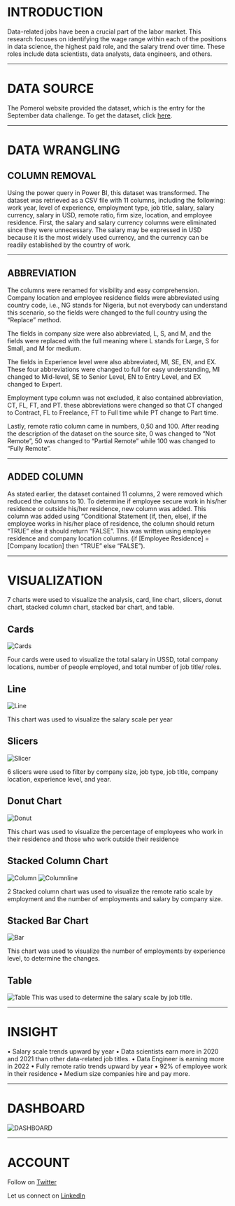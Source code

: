 # INTRODUCTION
Data-related jobs have been a crucial part of the labor market. This research focuses on identifying the wage range within each of the positions in data science, the highest paid role, and the salary trend over time. These roles include data scientists, data analysts, data engineers, and others.

----

# DATA SOURCE
The Pomerol website provided the dataset, which is the entry for the September data challenge. To get the dataset, click [here](https://pomerolpartners.com/dataset_challenge/september-2022/).

----

# DATA WRANGLING
## COLUMN REMOVAL
Using the power query in Power BI, this dataset was transformed. The dataset was retrieved as a CSV file with 11 columns, including the following: work year, level of experience, employment type, job title, salary, salary currency, salary in USD, remote ratio, firm size, location, and employee residence.
First, the salary and salary currency columns were eliminated since they were unnecessary. The salary may be expressed in USD because it is the most widely used currency, and the currency can be readily established by the country of work.

----

## ABBREVIATION
The columns were renamed for visibility and easy comprehension. Company location and employee residence fields were abbreviated using country code, i.e., NG stands for Nigeria, but not everybody can understand this scenario, so the fields were changed to the full country using the “Replace” method.

The fields in company size were also abbreviated, L, S, and M, and the fields were replaced with the full meaning where L stands for Large, S for Small, and M for medium.

The fields in Experience level were also abbreviated, MI, SE, EN, and EX. These four abbreviations were changed to full for easy understanding, MI changed to Mid-level, SE to Senior Level, EN to Entry Level, and EX changed to Expert.

Employment type column was not excluded, it also contained abbreviation, CT, FL, FT, and PT. these abbreviations were changed so that CT changed to Contract, FL to Freelance, FT to Full time while PT change to Part time.

Lastly, remote ratio column came in numbers, 0,50 and 100. After reading the description of the dataset on the source site, 0 was changed to “Not Remote”, 50 was changed to “Partial Remote” while 100 was changed to “Fully Remote”.

----

## ADDED COLUMN
As stated earlier, the dataset contained 11 columns, 2 were removed which reduced the columns to 10. To determine if employee secure work in his/her residence or outside his/her residence, new column was added. This column was added using “Conditional Statement (if, then, else), if the employee works in his/her place of residence, the column should return “TRUE” else it should return “FALSE”. This was written using employee residence and company location columns. (if [Employee Residence] = [Company location] then “TRUE” else “FALSE”).

----
# VISUALIZATION

7 charts were used to visualize the analysis, card, line chart, slicers, donut chart, stacked column chart, stacked bar chart, and table.

## Cards
![Cards](https://github.com/Mr-Art-coder/Data-Science-Job-Salary/blob/main/Charts/Cards.JPG)

Four cards were used to visualize the total salary in USSD, total company locations, number of people employed, and total number of job title/ roles.

## Line
![Line](https://github.com/Mr-Art-coder/Data-Science-Job-Salary/blob/main/Charts/line.JPG)

This chart was used to visualize the salary scale per year

## Slicers
![Slicer](https://github.com/Mr-Art-coder/Data-Science-Job-Salary/blob/main/Charts/slicer.JPG)

6 slicers were used to filter by company size, job type, job title, company location, experience level, and year.

## Donut Chart
![Donut](https://github.com/Mr-Art-coder/Data-Science-Job-Salary/blob/main/Charts/Donut%20Chart.JPG)

This chart was used to visualize the percentage of employees who work in their residence and those who work outside their residence

## Stacked Column Chart
![Column](https://github.com/Mr-Art-coder/Data-Science-Job-Salary/blob/main/Charts/Stacked%20Column.JPG)
![Columnline](https://github.com/Mr-Art-coder/Data-Science-Job-Salary/blob/main/Charts/line%20and%20stacked%20column.JPG)

2 Stacked column chart was used to visualize the remote ratio scale by employment and the number of employments and salary by company size.

## Stacked Bar Chart
![Bar](https://github.com/Mr-Art-coder/Data-Science-Job-Salary/blob/main/Charts/Stacked%20bar%20chart.JPG)

This chart was used to visualize the number of employments by experience level, to determine the changes.

## Table
![Table](https://github.com/Mr-Art-coder/Data-Science-Job-Salary/blob/main/Charts/Table.JPG)
This was used to determine the salary scale by job title.

----

# INSIGHT

•	Salary scale trends upward by year
•	Data scientists earn more in 2020 and 2021 than other data-related job titles.
•	Data Engineer is earning more in 2022
•	Fully remote ratio trends upward by year
•	92% of employee work in their residence
•	Medium size companies hire and pay more.

----

# DASHBOARD
![DASHBOARD](https://github.com/Mr-Art-coder/Data-Science-Job-Salary/blob/main/Charts/Dashboard.png)

----
# ACCOUNT

Follow on [Twitter](https://twitter.com/AdegunleRT)

Let us connect on [LinkedIn](https://www.linkedin.com/in/adegunleraphael)
